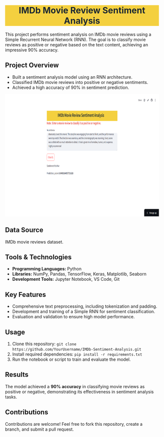 
<h1 style="color: #1c2833; background-color:#f4d03f;text-align: center;font-weight: bold;">IMDb Movie Review Sentiment Analysis</h1>
<p>
    This project performs sentiment analysis on IMDb movie reviews using a Simple Recurrent Neural Network (RNN). 
    The goal is to classify movie reviews as positive or negative based on the text content, achieving an impressive 90% accuracy.
</p>

<h2>Project Overview</h2>
<ul>
    <li>Built a sentiment analysis model using an RNN architecture.</li>
    <li>Classified IMDb movie reviews into positive or negative sentiments.</li>
    <li>Achieved a high accuracy of 90% in sentiment prediction.</li>
</ul>

<img src="img1.png" alt="Sentiment Analysis Visualization" width="800" height="400">

<h2>Data Source</h2>
<p>
    IMDb movie reviews dataset.
</p>

<h2>Tools & Technologies</h2>
<ul>
    <li><strong>Programming Languages:</strong> Python</li>
    <li><strong>Libraries:</strong> NumPy, Pandas, TensorFlow, Keras, Matplotlib, Seaborn</li>
    <li><strong>Development Tools:</strong> Jupyter Notebook, VS Code, Git</li>
</ul>

<h2>Key Features</h2>
<ul>
    <li>Comprehensive text preprocessing, including tokenization and padding.</li>
    <li>Development and training of a Simple RNN for sentiment classification.</li>
    <li>Evaluation and validation to ensure high model performance.</li>
</ul>

<h2>Usage</h2>
<ol>
    <li>Clone this repository: <code>git clone https://github.com/YourUsername/IMDb-Sentiment-Analysis.git</code></li>
    <li>Install required dependencies: <code>pip install -r requirements.txt</code></li>
    <li>Run the notebook or script to train and evaluate the model.</li>
</ol>

<h2>Results</h2>
<p>
    The model achieved a <strong>90% accuracy</strong> in classifying movie reviews as positive or negative, 
    demonstrating its effectiveness in sentiment analysis tasks.
</p>

<h2>Contributions</h2>
<p>
    Contributions are welcome! Feel free to fork this repository, create a branch, and submit a pull request.
</p>



